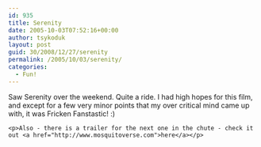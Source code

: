 ```yaml
---
id: 935
title: Serenity
date: 2005-10-03T07:52:16+00:00
author: tsykoduk
layout: post
guid: 30/2008/12/27/serenity
permalink: /2005/10/03/serenity/
categories:
  - Fun!
---
```

<p>Saw Serenity over the weekend. Quite a ride. I had high hopes for this film, and except for a few very minor points that my over critical mind came up with, it was Fricken Fanstastic! :)</p>


	<p>Also - there is a trailer for the next one in the chute - check it out <a href="http://www.mosquitoverse.com">here</a></p>